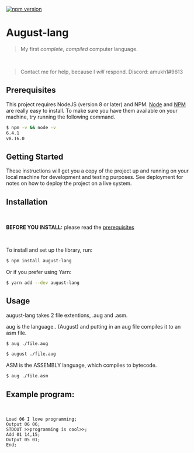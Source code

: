 [![npm version](https://badge.fury.io/js/august-lang.svg)](https://www.npmjs.com/package/august-lang)

# August-lang

> My first *complete*, *compiled* computer language.

<br>

> Contact me for help, because I *will* respond. Discord: amukh1#9613

## Prerequisites

This project requires NodeJS (version 8 or later) and NPM.
[Node](http://nodejs.org/) and [NPM](https://npmjs.org/) are really easy to install.
To make sure you have them available on your machine,
try running the following command.

```sh
$ npm -v && node -v
6.4.1
v8.16.0
```

## Getting Started

These instructions will get you a copy of the project up and running on your local machine for development and testing purposes. See deployment for notes on how to deploy the project on a live system.

## Installation
<br>

**BEFORE YOU INSTALL:** please read the [prerequisites](#prerequisites)

<br>

To install and set up the library, run:

```sh
$ npm install august-lang
```

Or if you prefer using Yarn:

```sh
$ yarn add --dev august-lang
```

## Usage

august-lang takes 2 file extentions, .aug and .asm.
<br>

aug is the language.. (August) and putting in an aug file compiles it to an asm file.

```sh
$ aug ./file.aug
```

```sh
$ august ./file.aug
```

ASM is the ASSEMBLY language, which compiles to bytecode.

```sh
$ aug ./file.asm
```

## Example program:
<br>

```
Load 06 I love programming;
Output 06 06;
STDOUT >>programming is cool>>;
Add 01 14,15;
Output 05 01;
End;
```


